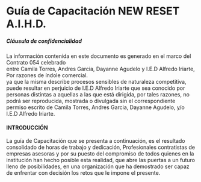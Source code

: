 # Guía de Capacitación NEW RESET A.I.H.D.

##### Cláusula de confidencialidad

La información contenida en este documento es generado en el marco del Contrato 054 celebrado  
 entre Camila Torres, Andres Garcia, Dayanne Agudelo y I.E.D Alfredo Iriarte, Por razones de índole comercial.  
 ya que la misma describe procesos sensibles de naturaleza competitiva, puede resultar en perjuicio de I.E.D Alfredo Iriarte que sea conocido por personas distintas a aquellas a las que está dirigida, por tales razones, no podrá ser reproducida, mostrada o divulgada sin el correspondiente permiso escrito de Camila Torres, Andres Garcia, Dayanne Agudelo, y/o I.E.D Alfredo Iriarte.

#### INTRODUCCIÓN

La guía de Capacitación que se presenta a continuación, es el resultado consolidado de horas de trabajo y dedicación, Profesionales contratistas de empresas asesoras y por su puesto del compromiso de todos quienes en la institución han hecho posible esta realidad, que abre las puertas a un futuro lleno de posibilidades, en una organización que ha demostrado ser capaz de enfrentar con decisión los retos que le impone el presente.

